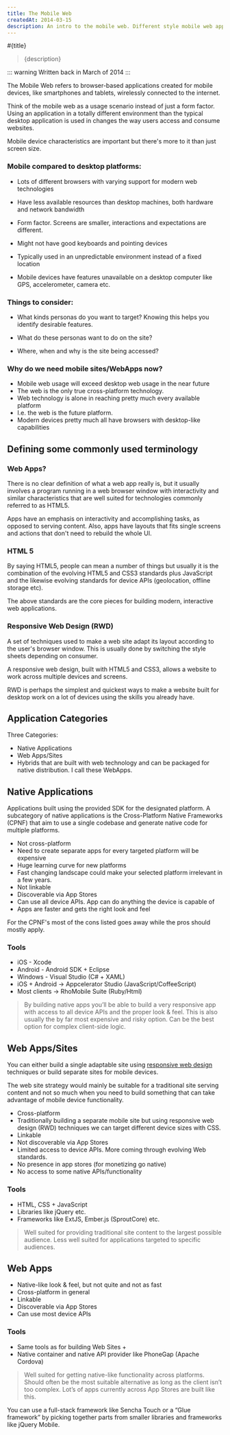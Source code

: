 ```yaml
---
title: The Mobile Web
createdAt: 2014-03-15
description: An intro to the mobile web. Different style mobile web applications and tools of the trade.
---
```


#{title}

>{description}

::: warning
Written back in March of 2014
:::

The Mobile Web refers to browser-based applications created for mobile devices, like smartphones and tablets, wirelessly connected to the internet.

Think of the mobile web as a usage scenario instead of just a form factor. Using an application in a totally different environment than the typical desktop application is used in changes the way users access and consume websites.

Mobile device characteristics are important but there's more to it than just screen size.

### Mobile compared to desktop platforms:

* Lots of different browsers with varying support for modern web technologies

* Have less available resources than desktop machines, both hardware and network bandwidth

* Form factor. Screens are smaller, interactions and expectations are different.

* Might not have good keyboards and pointing devices

* Typically used in an unpredictable environment instead of a fixed location

* Mobile devices have features unavailable on a desktop computer like GPS, accelerometer, camera etc.

### Things to consider:

* What kinds personas do you want to target? Knowing this helps you identify desirable features.

* What do these personas want to do on the site?

* Where, when and why is the site being accessed?


### Why do we need mobile sites/WebApps now?

* Mobile web usage will exceed desktop web usage in the near future
* The web is the only true cross-platform technology.
* Web technology is alone in reaching pretty much every available platform
* I.e. the web is the future platform.
* Modern devices pretty much all have browsers with desktop-like capabilities


## Defining some commonly used terminology

### Web Apps?

There is no clear definition of what a web app really is, but it usually involves a program running in a web browser window with interactivity and similar characteristics that are well suited for technologies commonly referred to as HTML5.

Apps have an emphasis on interactivity and accomplishing tasks, as opposed to serving content. Also, apps have layouts that fits single screens and actions that don't need to rebuild the whole UI.

### HTML 5

By saying HTML5, people can mean a number of things but usually it is the combination of the evolving HTML5 and CSS3 standards plus JavaScript and the likewise evolving standards for device APIs (geolocation, offline storage etc).

The above standards are the core pieces for building modern, interactive web applications.

### Responsive Web Design (RWD)

A set of techniques used to make a web site adapt its layout according to the user's browser window. This is usually done by switching the style sheets depending on consumer.

A responsive web design, built with HTML5 and CSS3, allows a website to work across multiple devices and screens.

RWD is perhaps the simplest and quickest ways to make a website built for desktop work on a lot of devices using the skills you already have.

## Application Categories

Three Categories:

* Native Applications
* Web Apps/Sites
* Hybrids that are built with web technology and can be packaged for native distribution. I call these WebApps.

## Native Applications

Applications built using the provided SDK for the designated platform. A subcategory of native applications is the Cross-Platform Native Frameworks (CPNF) that aim to use a single codebase and generate native code for multiple platforms.


* Not cross-platform
* Need to create separate apps for every targeted platform will be expensive
* Huge learning curve for new platforms
* Fast changing landscape could make your selected platform irrelevant in a few years.
* Not linkable
* Discoverable via App Stores
* Can use all device APIs. App can do anything the device is capable of
* Apps are faster and gets the right look and feel

For the CPNF's most of the cons listed goes away while the pros should mostly apply.

### Tools

* iOS - Xcode
* Android - Android SDK + Eclipse
* Windows - Visual Studio (C# + XAML)
* iOS + Android → Appcelerator Studio (JavaScript/CoffeeScript)
* Most clients → RhoMobile Suite (Ruby/Html)

> By building native apps you’ll be able to build a very responsive app with access to all device APIs and the proper look & feel. This is also usually the by far most expensive and risky option. Can be the best option for complex client-side logic.

## Web Apps/Sites

You can either build a single adaptable site using [responsive web design](http://www.alistapart.com/articles/responsive-web-design/) techniques or build separate
sites for mobile devices.

The web site strategy would mainly be suitable for a traditional site serving content and not so much when you need to build something that can take advantage of mobile device functionality.

* Cross-platform
* Traditionally building a separate mobile site but using responsive web design (RWD) techniques we can target different device sizes with CSS.
* Linkable
* Not discoverable via App Stores
* Limited access to device APIs. More coming through evolving Web standards.
* No presence in app stores (for monetizing go native)
* No access to some native APIs/functionality

### Tools

* HTML, CSS + JavaScript
* Libraries like jQuery etc.
* Frameworks like ExtJS, Ember.js (SproutCore) etc.

> Well suited for providing traditional site content to the largest possible audience. Less well suited for applications targeted to specific audiences.

## Web Apps

* Native-like look & feel, but not quite and not as fast
* Cross-platform in general
* Linkable
* Discoverable via App Stores
* Can use most device APIs

### Tools

* Same tools as for building Web Sites +
* Native container and native API provider like PhoneGap (Apache Cordova)

> Well suited for getting native-like functionality across platforms. Should often be the most suitable alternative as long as the client isn’t too complex. Lot’s of apps currently across App Stores are built like this.

You can use a full-stack framework like Sencha Touch or a “Glue framework” by picking together parts from smaller libraries and frameworks like jQuery Mobile.
